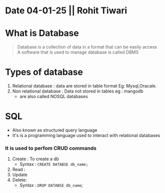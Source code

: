 
# Date 04-01-25 || Rohit Tiwari

# What is Database

> Database is a collection of data in a format that can be easily access 
> A software that is used to manage database is called DBMS

# Types of database

1. Relational database : data are stored in table format Eg: Mysql,Oracale.
2. Non relational database : Data not stored in tables eg : mangodb
	- are also called NOSQL databases

# SQL

- Also known as structured query language
- It's is a programming language used to interact with relational databases

### It is used to perfom CRUD commands

1. Create : To create a db
	- Syntax : `CREATE DATABSE db_name;`
1. Read : 
2. Update
3. Delete: 
	- Syntax : `DROP DATABSE db_name`; 